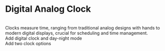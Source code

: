 # Digital Analog Clock
<br>
Clocks measure time, ranging from traditional analog designs with hands to modern digital displays, crucial for scheduling and time management.



<br>
Add digital clock and day-night mode

<br>
Add two clock options 